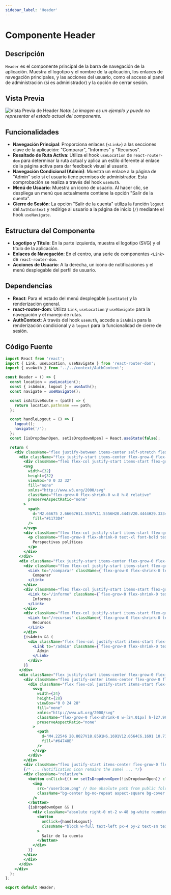 ```yaml
---
sidebar_label: 'Header'
---
```


# Componente Header

## Descripción

`Header` es el componente principal de la barra de navegación de la aplicación. Muestra el logotipo y el nombre de la aplicación, los enlaces de navegación principales, y las acciones del usuario, como el acceso al panel de administración (si es administrador) y la opción de cerrar sesión.

## Vista Previa

![Vista Previa de Header](https://i.imgur.com/EjemploDeImagen.png) 
*Nota: La imagen es un ejemplo y puede no representar el estado actual del componente.*

## Funcionalidades

- **Navegación Principal**: Proporciona enlaces (`<Link>`) a las secciones clave de la aplicación: "Comparar", "Informes" y "Recursos".
- **Resaltado de Ruta Activa**: Utiliza el hook `useLocation` de `react-router-dom` para determinar la ruta actual y aplica un estilo diferente al enlace de la página activa para dar feedback visual al usuario.
- **Navegación Condicional (Admin)**: Muestra un enlace a la página de "Admin" solo si el usuario tiene permisos de administrador. Esta comprobación se realiza a través del hook `useAuth`.
- **Menú de Usuario**: Muestra un icono de usuario. Al hacer clic, se despliega un menú que actualmente contiene la opción "Salir de la cuenta".
- **Cierre de Sesión**: La opción "Salir de la cuenta" utiliza la función `logout` del `AuthContext` y redirige al usuario a la página de inicio (`/`) mediante el hook `useNavigate`.

## Estructura del Componente

- **Logotipo y Título**: En la parte izquierda, muestra el logotipo (SVG) y el título de la aplicación.
- **Enlaces de Navegación**: En el centro, una serie de componentes `<Link>` de `react-router-dom`.
- **Acciones de Usuario**: A la derecha, un icono de notificaciones y el menú desplegable del perfil de usuario.

## Dependencias

- **React**: Para el estado del menú desplegable (`useState`) y la renderización general.
- **react-router-dom**: Utiliza `Link`, `useLocation` y `useNavigate` para la navegación y el manejo de rutas.
- **AuthContext**: A través del hook `useAuth`, accede a `isAdmin` para la renderización condicional y a `logout` para la funcionalidad de cierre de sesión.

## Código Fuente

```jsx
import React from 'react';
import { Link, useLocation, useNavigate } from 'react-router-dom';
import { useAuth } from '../../context/AuthContext';

const Header = () => {
  const location = useLocation();
  const { isAdmin, logout } = useAuth();
  const navigate = useNavigate();

  const isActiveRoute = (path) => {
    return location.pathname === path;
  };

  const handleLogout = () => {
    logout();
    navigate('/');
  };
  const [isDropdownOpen, setIsDropdownOpen] = React.useState(false);

  return (
    <div className="flex justify-between items-center self-stretch flex-grow-0 flex-shrink-0 relative px-10 py-4 border-t-0 border-r-0 border-b border-l-0 border-gray-200">
      <div className="flex justify-start items-center flex-grow-0 flex-shrink-0 relative gap-3">
        <div className="flex flex-col justify-start items-start flex-grow-0 flex-shrink-0 w-8 h-8" />
        <svg
          width={32}
          height={32}
          viewBox="0 0 32 32"
          fill="none"
          xmlns="http://www.w3.org/2000/svg"
          className="flex-grow-0 flex-shrink-0 w-8 h-8 relative"
          preserveAspectRatio="none"
        >
          <path
            d="M2.66675 2.66667H11.5557V11.5556H20.4445V20.4444H29.3334V29.3333H2.66675V2.66667Z"
            fill="#1173D4"
          />
        </svg>
        <div className="flex flex-col justify-start items-start flex-grow-0 flex-shrink-0 relative">
          <p className="flex-grow-0 flex-shrink-0 text-xl font-bold text-left text-gray-900">
            Perspectivas políticas
          </p>
        </div>
      </div>
      <div className="flex justify-start items-center flex-grow-0 flex-shrink-0 gap-8">
        <div className="flex flex-col justify-start items-start flex-grow-0 flex-shrink-0 relative">
          <Link to="/comparar" className={`flex-grow-0 flex-shrink-0 text-sm font-semibold text-left ${isActiveRoute('/comparar') ? 'text-[#1173d4]' : 'text-slate-600'}`}>
            Comparar
          </Link>
        </div>
        <div className="flex flex-col justify-start items-start flex-grow-0 flex-shrink-0 relative">
          <Link to="/informe" className={`flex-grow-0 flex-shrink-0 text-sm font-medium text-left ${isActiveRoute('/informe') ? 'text-[#1173d4]' : 'text-slate-600'}`}>
            Informes
          </Link>
        </div>
        <div className="flex flex-col justify-start items-start flex-grow-0 flex-shrink-0 relative">
          <Link to="/recursos" className={`flex-grow-0 flex-shrink-0 text-sm font-medium text-left ${isActiveRoute('/recursos') ? 'text-[#1173d4]' : 'text-slate-600'}`}>
            Recursos
          </Link>
        </div>
        {isAdmin && (
          <div className="flex flex-col justify-start items-start flex-grow-0 flex-shrink-0 relative">
            <Link to="/admin" className={`flex-grow-0 flex-shrink-0 text-sm font-medium text-left ${isActiveRoute('/admin') ? 'text-[#1173d4]' : 'text-slate-600'}`}>
              Admin
            </Link>
          </div>
        )}
      </div>
      <div className="flex justify-start items-center flex-grow-0 flex-shrink-0 gap-4">
        <div className="flex justify-center items-center flex-grow-0 flex-shrink-0 w-10 h-10 rounded-full">
          <div className="flex flex-col justify-start items-start flex-grow-0 flex-shrink-0 relative">
            <svg
              width={24}
              height={28}
              viewBox="0 0 24 28"
              fill="none"
              xmlns="http://www.w3.org/2000/svg"
              className="flex-grow-0 flex-shrink-0 w-[24.01px] h-[27.99px] relative"
              preserveAspectRatio="none"
            >
              <path
                d="M4.22546 20.8027V18.8591H6.1691V12.0564C6.1691 10.712 6.57402 9.51749 7.38387 8.47278C8.19372 7.42808 9.24652 6.74376 10.5423 6.41982V5.73955C10.5423 5.33462 10.684 4.99044 10.9674 4.70699C11.2509 4.42354 11.5951 4.28182 12 4.28182C12.4049 4.28182 12.7491 4.42354 13.0326 4.70699C13.316 4.99044 13.4577 5.33462 13.4577 5.73955V6.41982C14.7535 6.74376 15.8063 7.42808 16.6161 8.47278C17.426 9.51749 17.8309 10.712 17.8309 12.0564V18.8591H19.7745V20.8027H4.22546ZM12 23.7182C11.4655 23.7182 11.0079 23.5279 10.6273 23.1472C10.2467 22.7666 10.0564 22.309 10.0564 21.7745H13.9436C13.9436 22.309 13.7533 22.7666 13.3727 23.1472C12.9921 23.5279 12.5345 23.7182 12 23.7182ZM8.11273 18.8591H15.8873V12.0564C15.8873 10.9874 15.5066 10.0722 14.7454 9.31098C13.9841 8.54972 13.069 8.16909 12 8.16909C10.931 8.16909 10.0159 8.54972 9.25462 9.31098C8.49336 10.0722 8.11273 10.9874 8.11273 12.0564V18.8591Z"
                fill="#64748B"
              />
            </svg>
          </div>
        </div>
        <div className="flex justify-start items-center flex-grow-0 flex-shrink-0 gap-4">
        {/* ... (Notification icon remains the same) ... */}
        <div className="relative">
          <button onClick={() => setIsDropdownOpen(!isDropdownOpen)} className="cursor-pointer">
            <img
              src="/userIcon.png" // Use absolute path from public folder
              className="bg-center bg-no-repeat aspect-square bg-cover rounded-full size-10"
            />
          </button>
          {isDropdownOpen && (
            <div className="absolute right-0 mt-2 w-48 bg-white rounded-md shadow-lg py-1 z-10">
              <button
                onClick={handleLogout}
                className="block w-full text-left px-4 py-2 text-sm text-gray-700 hover:bg-gray-100"
              >
                Salir de la cuenta
              </button>
            </div>
          )}
        </div>
        </div>
      </div>
    </div>
  );
};

export default Header;
```